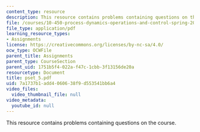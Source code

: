 ```yaml
---
content_type: resource
description: This resource contains problems containing questions on the course.
file: /courses/10-450-process-dynamics-operations-and-control-spring-2006/7a1737b1add4060638f9d553541bb6a4_pset_5.pdf
file_type: application/pdf
learning_resource_types:
- Assignments
license: https://creativecommons.org/licenses/by-nc-sa/4.0/
ocw_type: OCWFile
parent_title: Assignments
parent_type: CourseSection
parent_uid: 1751b5f4-022a-f47c-1cbb-3f13156de20a
resourcetype: Document
title: pset_5.pdf
uid: 7a1737b1-add4-0606-38f9-d553541bb6a4
video_files:
  video_thumbnail_file: null
video_metadata:
  youtube_id: null
---
```

This resource contains problems containing questions on the course.